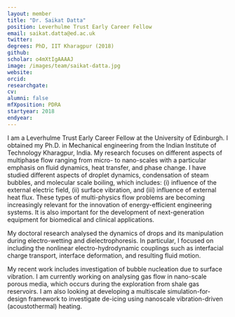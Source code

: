 ```yaml
---
layout: member
title: "Dr. Saikat Datta"
position: Leverhulme Trust Early Career Fellow
email: saikat.datta@ed.ac.uk
twitter: 
degrees: PhD, IIT Kharagpur (2018)
github: 
scholar: o4mXtIgAAAAJ
image: /images/team/saikat-datta.jpg
website: 
orcid:
researchgate: 	
cv: 
alumni: false
mfXposition: PDRA
startyear: 2018
endyear: 
---
```


I am a Leverhulme Trust Early Career Fellow at the University of Edinburgh. I obtained my Ph.D. in Mechanical engineering from the Indian Institute of Technology Kharagpur, India. My research focuses on different aspects of multiphase flow ranging from micro- to nano-scales with a particular emphasis on fluid dynamics, heat transfer, and phase change. I have studied different aspects of droplet dynamics, condensation of steam bubbles, and molecular scale boiling, which includes: (i) influence of the external electric field, (ii) surface vibration, and (iii) influence of external heat flux. These types of multi-physics flow problems are becoming increasingly relevant for the innovation of energy-efficient engineering systems. It is also important for the development of next-generation equipment for biomedical and clinical applications.

My doctoral research analysed the dynamics of drops and its manipulation during electro-wetting and dielectrophoresis. In particular, I focused on including the nonlinear electro-hydrodynamic couplings such as interfacial charge transport, interface deformation, and resulting fluid motion.

My recent work includes investigation of bubble nucleation due to surface vibration. I am currently working on analysing gas flow in nano-scale porous media, which occurs during the exploration from shale gas reservoirs. I am also looking at developing a multiscale simulation-for-design framework to investigate de-icing using nanoscale vibration-driven (acoustothermal) heating.